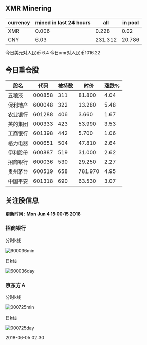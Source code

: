 ## XMR Minering

|currency|mined in last 24 hours|all|in pool|
|---|---|---|---|
|XMR|0.006|0.228|0.02|
|CNY|6.03|231.312|20.786|

今日美元对人民币 6.4	今日xmr对人民币1016.22


## 今日重仓股 

|股名|代码|被持数|时价|涨跌%|
|---|---|---|---|---|
|五粮液|000858|311|81.800|4.04|
|保利地产|600048|322|13.280|5.48|
|农业银行|601288|406|3.660|1.67|
|美的集团|000333|423|53.990|3.53|
|工商银行|601398|442|5.700|1.06|
|格力电器|000651|504|47.810|2.64|
|伊利股份|600887|519|31.000|2.62|
|招商银行|600036|530|29.250|2.27|
|贵州茅台|600519|658|781.970|4.95|
|中国平安|601318|690|63.530|3.07|

## 关注股信息
**更新时间 : Mon Jun  4 15:00:15 2018**
### 招商银行 
分时k线

![600036min](http://image.sinajs.cn/newchart/min/n/sh600036.gif)

日k线

![600036day](http://image.sinajs.cn/newchart/daily/n/sh600036.gif)

### 京东方Ａ 
分时k线

![000725min](http://image.sinajs.cn/newchart/min/n/sz000725.gif)

日k线

![000725day](http://image.sinajs.cn/newchart/daily/n/sz000725.gif)

2018-06-05 02:30